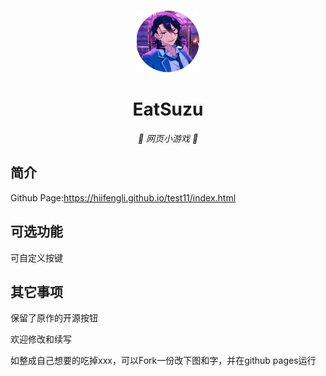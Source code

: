 <p align="center">
  <a href="https://xingye.me/game/eatkano"><img src="https://github.com/arcxingye/EatKano/blob/main/static/image/ClickBefore.png?raw=true" width="100" height="100" alt="EatKano"></a>
</p>
<div align="center">

# EatSuzu

_🦌 网页小游戏 🥛_

</div>


## 简介

Github Page:https://hiifengli.github.io/test11/index.html

## 可选功能

可自定义按键

## 其它事项

保留了原作的开源按钮

欢迎修改和续写

如整成自己想要的吃掉xxx，可以Fork一份改下图和字，并在github pages运行

